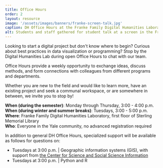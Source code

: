 ```yaml
---
title: Office Hours
order: 2
layout: resource
image: '/assets/images/banners/franke-screen-talk.jpg'
caption: DH Office Hours at the Franke Family Digital Humanities Laboratory. Photo by Mara Lavitt.
alt: Students and staff gathered for student talk at a screen in the Franke Family Digital Humanities Laboratory.
---
```


Looking to start a digital project but don't know where to begin? Curious about best practices in data visualization or programming? Stop by the Digital Humanities Lab during open Office Hours to chat with our team.
 
Office Hours provide a weekly opportunity to exchange ideas, discuss methods, and form connections with colleagues from different programs and departments.
 
Whether you are new to the field and would like to learn more, have an existing project and seek a communal workspace, or are somewhere in between, we invite you to stop by!

**When (during the semester)**: Monday through Thursday, 3:00 - 4:00 p.m.   
**When (during winter and summer breaks)**: Tuesdays, 3:00 - 5:00 p.m.  
**Where**: Franke Family Digital Humanities Laboratory, first floor of Sterling Memorial Library  
**Who**: Everyone in the Yale community, no advanced registration required   

In addition to general DH Office Hours, specialized support will be available as follows for questions on:
- Tuesdays at 3:00 p.m. \| Geographic information systems (GIS), with support from <a href='https://csssi.yale.edu/data-gis-and-statistical-support-services-csssi' target='_blank'>the Center for Science and Social Science Information</a> 
- Tuesdays at 3:00 p.m. \| Python and R
